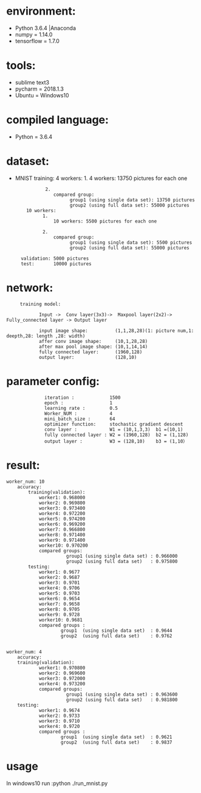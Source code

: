 # environment:
 - Python 3.6.4 |Anaconda
 - numpy      = 1.14.0
 - tensorflow = 1.7.0

# tools:
- sublime text3
- pycharm = 2018.1.3
- Ubuntu  = Windows10

# compiled language:
- Python = 3.6.4
# dataset:
- MNIST
        training:
          4 workers:
		         1.
		            4 workers: 13750 pictures for each one

		         2.
		            compared group:
					      group1 (using single data set): 13750 pictures
					      group2 (using full data set): 55000 pictures
		  10 workers:
		        1.
		            10 workers: 5500 pictures for each one

		        2.
		            compared group:
					      group1 (using single data set): 5500 pictures
					      group2 (using full data set): 55000 pictures

        validation: 5000 pictures
        test:       10000 pictures

# network:
         training model:

                Input ->  Conv layer(3x3)->  Maxpool layer(2x2)-> Fully_connected layer -> Output layer

                input image shape:          (1,1,28,28)(1: picture num,1: deepth,28: length ,28: width)
	            affer conv image shape:     (10,1,28,28)
                after max pool image shape: (10,1,14,14)
  	            fully connected layer:      (1960,128)
                output layer:               (128,10)


# parameter config:
                  iteration :             1500
                  epoch :                 1
                  learning rate :         0.5
                  Worker_NUM :            4
                  mini_batch_size :       64
                  optimizer function:     stochastic gradient descent
                  conv layer :            W1 = (10,1,3,3)  b1 =(10,1)
                  fully connected layer : W2 = (1960,128)  b2 = (1,128)
                  output layer :          W3 = (128,10)    b3 = (1,10）

# result:
    worker_num: 10
	    accuracy:
		    training(validation):
				worker1: 0.968000
				worker2: 0.969800
				worker3: 0.973400
				worker4: 0.972200
				worker5: 0.974200
				worker6: 0.969200
				worker7: 0.966800
				worker8: 0.971400
				worker9: 0.971400
				worker10: 0.970200
		        compared groups:
						  group1 (using single data set) : 0.966000
						  group2 (using full data set)   : 0.975800
		    testing:
				worker1: 0.9677
				worker2: 0.9687
				worker3: 0.9701
				worker4: 0.9706
				worker5: 0.9703
				worker6: 0.9654
				worker7: 0.9658
				worker8: 0.9705
				worker9: 0.9728
				worker10: 0.9681
				compared groups :
						group1  (using single data set)  : 0.9644
						group2  (using full data set)    : 0.9762


	worker_num: 4
		accuracy:
		training(validation):
				worker1: 0.970800
				worker2: 0.969600
				worker3: 0.972000
				worker4: 0.973200
		        compared groups:
						  group1 (using single data set) : 0.963600
						  group2 (using full data set)   : 0.981800
		testing:
				worker1: 0.9674
				worker2: 0.9733
				worker3: 0.9710
				worker4: 0.9720
				compared groups :
						group1  (using single data set)  : 0.9621
						group2  (using full data set)    : 0.9837
# usage
In windows10 run :python ./run_mnist.py
